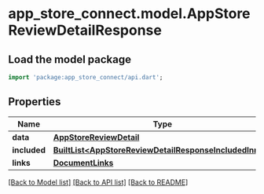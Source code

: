 # app_store_connect.model.AppStoreReviewDetailResponse

## Load the model package
```dart
import 'package:app_store_connect/api.dart';
```

## Properties
Name | Type | Description | Notes
------------ | ------------- | ------------- | -------------
**data** | [**AppStoreReviewDetail**](AppStoreReviewDetail.md) |  | 
**included** | [**BuiltList&lt;AppStoreReviewDetailResponseIncludedInner&gt;**](AppStoreReviewDetailResponseIncludedInner.md) |  | [optional] 
**links** | [**DocumentLinks**](DocumentLinks.md) |  | 

[[Back to Model list]](../README.md#documentation-for-models) [[Back to API list]](../README.md#documentation-for-api-endpoints) [[Back to README]](../README.md)


